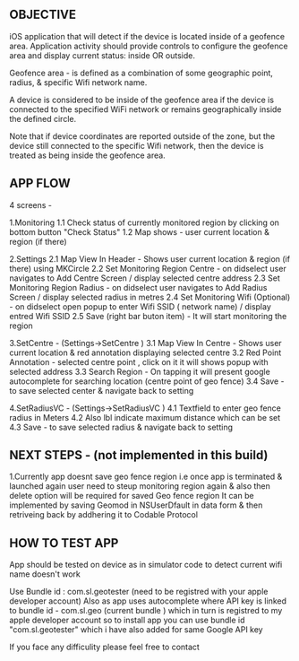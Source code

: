 OBJECTIVE
--------------
iOS application that will detect if the device is located inside of a geofence area.
Application activity should provide controls to configure the geofence area and display current status: inside OR outside.


Geofence area -  is defined as a combination of 
some geographic point, radius, 
& specific Wifi network name.

A device is considered to be inside of the geofence area if the device 
is connected to the specified WiFi network 
or remains geographically inside the defined circle.

Note that if device coordinates are reported outside of the zone, but the device still connected to the specific Wifi network, then the device is treated as being inside the geofence area.




APP FLOW
-------------
4 screens - 

1.Monitoring
1.1 Check status of currently monitored region by clicking on bottom button "Check Status"
1.2 Map shows - user current location & region (if there)

2.Settings
2.1 Map View In Header - Shows user current location &  region (if there) using MKCircle
2.2 Set Monitoring Region Centre - on didselect user navigates to Add Centre Screen / display selected centre address
2.3 Set Monitoring Region  Radius - on didselect user navigates to Add Radius Screen / display selected radius in metres
2.4 Set Monitoring Wifi (Optional) - on didselect open popup to enter Wifi SSID ( network name) / display entred Wifi SSID 
2.5 Save (right bar buton item) - It will start monitoring the region 


3.SetCentre -  (Settings->SetCentre )
3.1 Map View In Centre - Shows user current location & red annotation displaying selected centre
3.2 Red Point Annotation - selected centre point , click on it it will shows popup with selected address
3.3 Search Region - On tapping it will present google autocomplete for searching location (centre point of geo fence)
3.4 Save - to save selected center & navigate back to setting

4.SetRadiusVC -  (Settings->SetRadiusVC )
4.1 Textfield to enter geo fence radius in Meters
4.2 Also lbl indicate maximum distance which can be set
4.3 Save - to save selected radius & navigate back to setting


NEXT STEPS - (not  implemented  in this build)
--------------
1.Currently app doesnt save geo fence region i.e once app is terminated & launched again user need to steup monitoring region again & also then delete option will be required for saved Geo fence region
It can be implemented  by saving Geomod in NSUserDfault in data form & then retriveing back by addhering it to Codable Protocol






HOW TO TEST APP
-----------------------
App should be tested on device as in simulator code to detect current wifi name doesn't work

Use Bundle id : com.sl.geotester (need to be registred with your apple developer account)
Also as app uses autocomplete where API key is linked to bundle id - com.sl.geo (current bundle ) which in turn is registred to my apple developer account 
so to install app you can use bundle id "com.sl.geotester" which i have also added for same Google API key

If you face any difficulity please feel free to contact






















